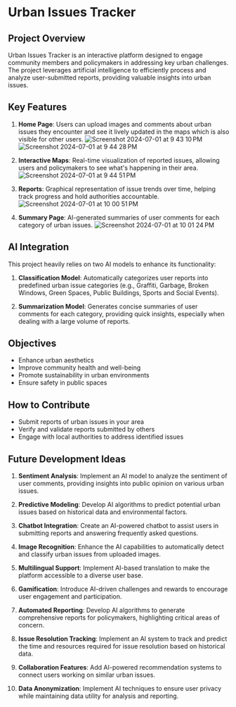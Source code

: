 # Urban Issues Tracker

## Project Overview
Urban Issues Tracker is an interactive platform designed to engage community members and policymakers in addressing key urban challenges. The project leverages artificial intelligence to efficiently process and analyze user-submitted reports, providing valuable insights into urban issues.

## Key Features

1. **Home Page**: Users can upload images and comments about urban issues they encounter and see it lively updated in the maps which is also visible for other users.
![Screenshot 2024-07-01 at 9 43 10 PM](https://github.com/kailash19961996/Neighbourhood-app/assets/123597753/8057f0d1-adba-41d7-bb38-f7b4308470dc)
![Screenshot 2024-07-01 at 9 44 28 PM](https://github.com/kailash19961996/Neighbourhood-app/assets/123597753/ef859540-93b7-4f9b-b894-16f4d69d751b)

2. **Interactive Maps**: Real-time visualization of reported issues, allowing users and policymakers to see what's happening in their area.
![Screenshot 2024-07-01 at 9 44 51 PM](https://github.com/kailash19961996/Neighbourhood-app/assets/123597753/5bb27101-92c0-4599-92c2-2d9b50f50cfe)

3. **Reports**: Graphical representation of issue trends over time, helping track progress and hold authorities accountable.
![Screenshot 2024-07-01 at 10 00 51 PM](https://github.com/kailash19961996/Neighbourhood-app/assets/123597753/ec72c859-1c7c-407a-b22a-1a1b0b8500ba)

4. **Summary Page**: AI-generated summaries of user comments for each category of urban issues.
![Screenshot 2024-07-01 at 10 01 24 PM](https://github.com/kailash19961996/Neighbourhood-app/assets/123597753/3fcce028-0496-4c34-8ce9-5d5ab1031f22)

## AI Integration

This project heavily relies on two AI models to enhance its functionality:

1. **Classification Model**: Automatically categorizes user reports into predefined urban issue categories (e.g., Graffiti, Garbage, Broken Windows, Green Spaces, Public Buildings, Sports and Social Events).

2. **Summarization Model**: Generates concise summaries of user comments for each category, providing quick insights, especially when dealing with a large volume of reports.

## Objectives

- Enhance urban aesthetics
- Improve community health and well-being
- Promote sustainability in urban environments
- Ensure safety in public spaces

## How to Contribute

- Submit reports of urban issues in your area
- Verify and validate reports submitted by others
- Engage with local authorities to address identified issues

## Future Development Ideas

1. **Sentiment Analysis**: Implement an AI model to analyze the sentiment of user comments, providing insights into public opinion on various urban issues.

2. **Predictive Modeling**: Develop AI algorithms to predict potential urban issues based on historical data and environmental factors.

3. **Chatbot Integration**: Create an AI-powered chatbot to assist users in submitting reports and answering frequently asked questions.

4. **Image Recognition**: Enhance the AI capabilities to automatically detect and classify urban issues from uploaded images.

5. **Multilingual Support**: Implement AI-based translation to make the platform accessible to a diverse user base.

6. **Gamification**: Introduce AI-driven challenges and rewards to encourage user engagement and participation.

7. **Automated Reporting**: Develop AI algorithms to generate comprehensive reports for policymakers, highlighting critical areas of concern.

8. **Issue Resolution Tracking**: Implement an AI system to track and predict the time and resources required for issue resolution based on historical data.

9. **Collaboration Features**: Add AI-powered recommendation systems to connect users working on similar urban issues.

10. **Data Anonymization**: Implement AI techniques to ensure user privacy while maintaining data utility for analysis and reporting.
